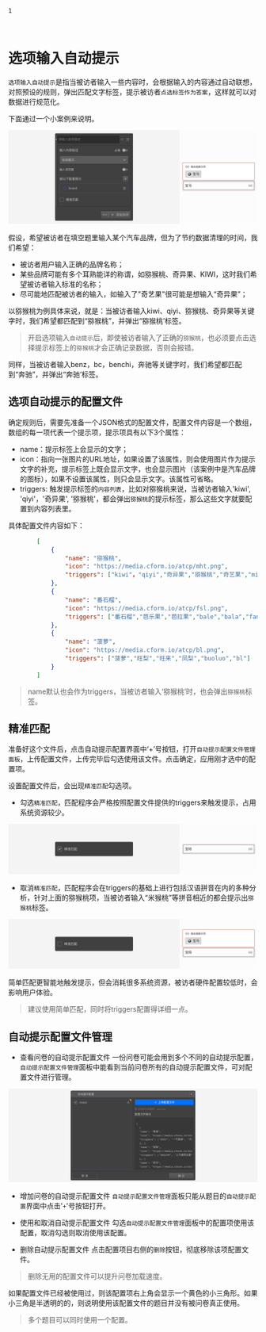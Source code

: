 ```index
1
```
```tag

```
```summary

```
# 选项输入自动提示

`选项输入自动提示`是指当被访者输入一些内容时，会根据输入的内容通过自动联想，对照预设的规则，弹出匹配文字标签，提示被访者`点选标签作为答案`，这样就可以对数据进行规范化。

下面通过一个小案例来说明。

<img src='./assets/01autoComplete/section.png'>

假设，希望被访者在填空题里输入某个汽车品牌，但为了节约数据清理的时间，我们希望：
+ 被访者用户输入正确的品牌名称；
+ 某些品牌可能有多个耳熟能详的称谓，如猕猴桃、奇异果、KIWI，这时我们希望被访者输入标准的名称；
+ 尽可能地匹配被访者的输入，如输入了"奇艺果"很可能是想输入“奇异果”；

以猕猴桃为例具体来说，就是：当被访者输入kiwi、qiyi、猕猴桃、奇异果等关键字时，我们希望都匹配到“猕猴桃”，并弹出“猕猴桃’标签。
> 开启选项输入`自动提示`后，即使被访者输入了正确的`猕猴桃`，也必须要点击选择提示标签上的`猕猴桃`才会正确记录数据，否则会报错。

同样，当被访者输入benz，bc，benchi，奔驰等关键字时，我们希望都匹配到“奔驰”，并弹出“奔驰’标签。

## 选项自动提示的配置文件

确定规则后，需要先准备一个JSON格式的配置文件，配置文件内容是一个数组，数组的每一项代表一个提示项，提示项具有以下3个属性：
+ name：提示标签上会显示的文字；
+ icon：指向一张图片的URL地址，如果设置了该属性，则会使用图片作为提示文字的补充，提示标签上既会显示文字，也会显示图片（该案例中是汽车品牌的图标），如果不设置该属性，则只会显示文字。该属性可省略。
+ triggers: 触发提示标签的`内容列表`，比如对猕猴桃来说，当被访者输入'kiwi', 'qiyi'，'奇异果', '猕猴桃'，都会弹出`猕猴桃`的提示标签，那么这些文字就要配置到内容列表里。

具体配置文件内容如下：
```json
        [
            {
                "name": "猕猴桃",
                "icon": "https://media.cform.io/atcp/mht.png",
                "triggers": ["kiwi"，"qiyi","奇异果","猕猴桃","奇艺果","mihoutao","mht"]
            },
            {
                "name": "番石榴",
                "icon": "https://media.cform.io/atcp/fsl.png",
                "triggers": ["番石榴","芭乐果","芭拉果","bale","bala","fanshiliu","fsl"]
            },
            {
                "name": "菠萝",
                "icon": "https://media.cform.io/atcp/bl.png",
                "triggers": ["菠萝","旺梨","旺来","凤梨","buoluo","bl"]
            }
        ]
```
> name默认也会作为triggers，当被访者输入‘猕猴桃’时，也会弹出`猕猴桃`标签。

## 精准匹配
准备好这个文件后，点击自动提示配置界面中‘+’号按钮，打开`自动提示配置文件管理面板`，上传配置文件，上传完毕后勾选使用该文件。点击确定，应用刚才选中的配置项。

设置配置文件后，会出现`精准匹配`勾选项。

+ 勾选`精准匹配`，匹配程序会严格按照配置文件提供的triggers来触发提示，占用系统资源较少。
  
<img src='./assets/01autoComplete/precise-matching.png'>

+ 取消`精准匹配`，匹配程序会在triggers的基础上进行包括汉语拼音在内的多种分析，针对上面的猕猴桃项，当被访者输入“米猴桃”等拼音相近的都会提示出`猕猴桃`标签。
  
<img src='./assets/01autoComplete/default-matching.png'>

简单匹配更智能地触发提示，但会消耗很多系统资源，被访者硬件配置较低时，会影响用户体验。

> 建议使用简单匹配，同时将triggers配置得详细一点。

## 自动提示配置文件管理

+ 查看问卷的自动提示配置文件
一份问卷可能会用到多个不同的自动提示配置，`自动提示配置文件管理`面板中能看到当前问卷所有的自动提示配置文件，可对配置文件进行管理。

<img src='./assets/01autoComplete/popup.png'>

+ 增加问卷的自动提示配置文件
`自动提示配置文件管理`面板只能从题目的`自动提示配置`界面中点击'`+`'号按钮打开。

+ 使用和取消自动提示配置文件
勾选`自动提示配置文件管理`面板中的配置项使用该配置，取消勾选则取消使用该配置。

+ 删除自动提示配置文件
点击配置项目右侧的`删除`按钮，彻底移除该项配置文件。

> 删除无用的配置文件可以提升问卷加载速度。

如果配置文件已经被使用过，则该配置项右上角会显示一个黄色的小三角形。如果小三角是半透明的的，则说明使用该配置文件的题目并没有被问卷真正使用。

> 多个题目可以同时使用一个配置。




